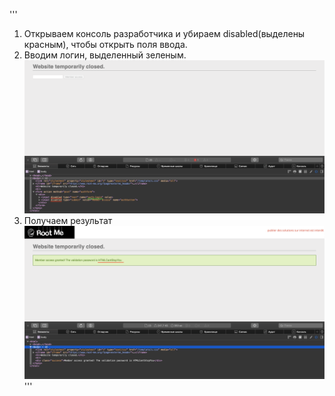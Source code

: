 '''
1. Открываем консоль разработчика и убираем disabled(выделены красным), чтобы открыть поля ввода.
2. Вводим логин, выделенный зеленым.
![](1.png)
3. Получаем результат
![](result.png)
'''
